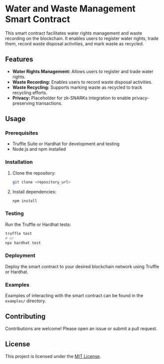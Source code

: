 # Water and Waste Management Smart Contract

This smart contract facilitates water rights management and waste recording on the blockchain. It enables users to register water rights, trade them, record waste disposal activities, and mark waste as recycled.

## Features

- **Water Rights Management:** Allows users to register and trade water rights.
- **Waste Recording:** Enables users to record waste disposal activities.
- **Waste Recycling:** Supports marking waste as recycled to track recycling efforts.
- **Privacy:** Placeholder for zk-SNARKs integration to enable privacy-preserving transactions.

## Usage

### Prerequisites

- Truffle Suite or Hardhat for development and testing
- Node.js and npm installed

### Installation

1. Clone the repository:

   ```bash
   git clone <repository_url>
   ```

2. Install dependencies:

   ```bash
   npm install
   ```

### Testing

Run the Truffle or Hardhat tests:

```bash
truffle test
# or
npx hardhat test
```

### Deployment

Deploy the smart contract to your desired blockchain network using Truffle or Hardhat.

### Examples

Examples of interacting with the smart contract can be found in the `examples/` directory.

## Contributing

Contributions are welcome! Please open an issue or submit a pull request.

## License

This project is licensed under the [MIT License](LICENSE).

